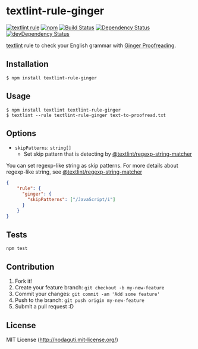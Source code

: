 # textlint-rule-ginger

[![textlint rule](https://img.shields.io/badge/textlint-fixable-green.svg?style=social)](https://textlint.github.io/)
[![npm](https://img.shields.io/npm/v/textlint-rule-ginger.svg)](https://www.npmjs.com/package/textlint-rule-ginger)
[![Build Status](https://travis-ci.org/textlint-rule/textlint-rule-ginger.svg?branch=master)](https://travis-ci.org/textlint-rule/textlint-rule-ginger)
[![Dependency Status](https://david-dm.org/textlint-rule/textlint-rule-ginger.svg)](https://david-dm.org/textlint-rule/textlint-rule-ginger)
[![devDependency Status](https://david-dm.org/textlint-rule/textlint-rule-ginger/dev-status.svg)](https://david-dm.org/textlint-rule/textlint-rule-ginger#info=devDependencies)

[textlint](https://github.com/textlint/textlint) rule
to check your English grammar with [Ginger Proofreading](http://www.gingersoftware.com/proofreading).

## Installation

```
$ npm install textlint-rule-ginger
```

## Usage

```
$ npm install textlint textlint-rule-ginger
$ textlint --rule textlint-rule-ginger text-to-proofread.txt
```

## Options

* `skipPatterns`: `string[]`
  * Set skip pattern that is detecting by [@textlint/regexp-string-matcher](https://github.com/textlint/regexp-string-matcher)

You can set regexp-like string as skip patterns.
For more details about regexp-like string, see [@textlint/regexp-string-matcher](https://github.com/textlint/regexp-string-matcher)

```json
{
    "rule": {
      "ginger": {
        "skipPatterns": ["/JavaScript/i"]
      }
    }
}
```

## Tests

```
npm test
```

## Contribution

1. Fork it!
2. Create your feature branch: `git checkout -b my-new-feature`
3. Commit your changes: `git commit -am 'Add some feature'`
4. Push to the branch: `git push origin my-new-feature`
5. Submit a pull request :D

## License

MIT License (http://nodaguti.mit-license.org/)
